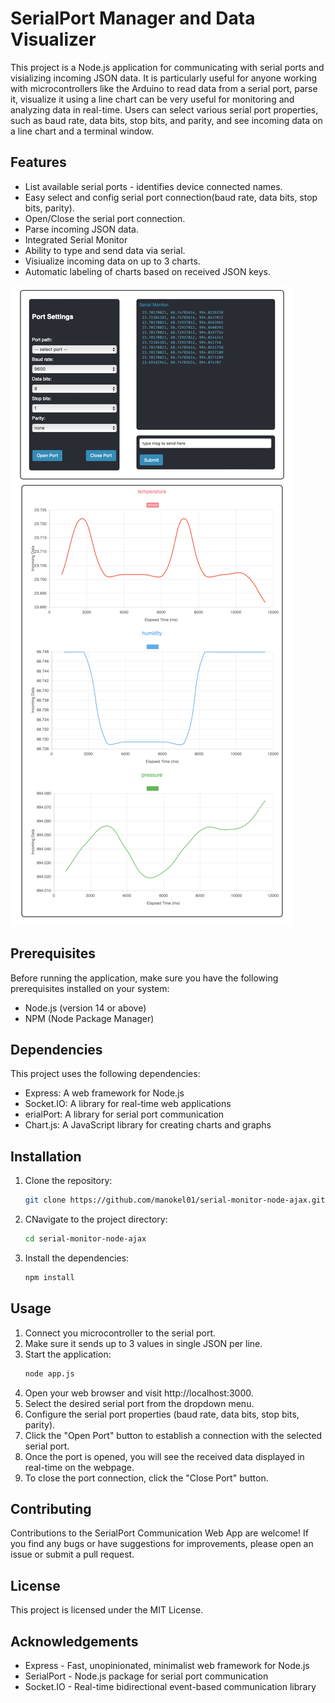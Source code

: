# SerialPort Manager and Data Visualizer

This project is a Node.js application for communicating with serial ports and visializing incoming JSON data. It is particularly useful for anyone working with microcontrollers like the Arduino to read data from a serial port, parse it, visualize it using a line chart can be very useful for monitoring and analyzing data in real-time. Users can select various serial port properties, such as baud rate, data bits, stop bits, and parity, and see incoming data on a line chart and a terminal window.

## Features

- List available serial ports - identifies device connected names.
- Easy select and config serial port connection(baud rate, data bits, stop bits, parity).
- Open/Close the serial port connection.
- Parse incoming JSON data.
- Integrated Serial Monitor
- Ability to type and send data via serial.
- Visiualize incoming data on up to 3 charts.
- Automatic labeling of charts based on received JSON keys.

![UI-imahe](serial-monitor-ui0.png)

## Prerequisites

Before running the application, make sure you have the following prerequisites installed on your system:

- Node.js (version 14 or above)
- NPM (Node Package Manager)

## Dependencies

This project uses the following dependencies:

- Express: A web framework for Node.js
- Socket.IO: A library for real-time web applications
- erialPort: A library for serial port communication
- Chart.js: A JavaScript library for creating charts and graphs

## Installation

1. Clone the repository:

   ```bash
   git clone https://github.com/manokel01/serial-monitor-node-ajax.git
    ```

2. CNavigate to the project directory:

   ```bash
   cd serial-monitor-node-ajax
    ```
3. Install the dependencies:
   ```bash
   npm install
    ```

## Usage

1. Connect you microcontroller to the serial port.
2. Make sure it sends up to 3 values in  single JSON per line.
3. Start the application:
   ```bash
   node app.js
   ```
4. Open your web browser and visit http://localhost:3000.
5. Select the desired serial port from the dropdown menu.
6. Configure the serial port properties (baud rate, data bits, stop bits, parity).
7. Click the "Open Port" button to establish a connection with the selected serial port.
8. Once the port is opened, you will see the received data displayed in real-time on the webpage.
9. To close the port connection, click the "Close Port" button.

## Contributing

Contributions to the SerialPort Communication Web App are welcome! If you find any bugs or have suggestions for improvements, please open an issue or submit a pull request.

## License

This project is licensed under the MIT License.

## Acknowledgements

- Express - Fast, unopinionated, minimalist web framework for Node.js
- SerialPort - Node.js package for serial port communication
- Socket.IO - Real-time bidirectional event-based communication library